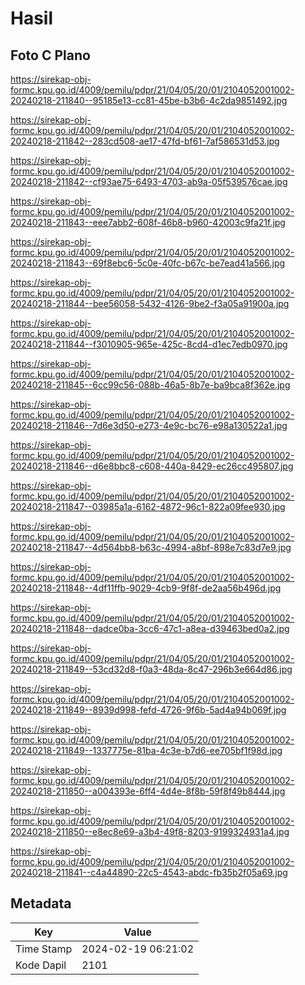 # Hasil

## Foto C Plano

https://sirekap-obj-formc.kpu.go.id/4009/pemilu/pdpr/21/04/05/20/01/2104052001002-20240218-211840--95185e13-cc81-45be-b3b6-4c2da9851492.jpg

https://sirekap-obj-formc.kpu.go.id/4009/pemilu/pdpr/21/04/05/20/01/2104052001002-20240218-211842--283cd508-ae17-47fd-bf61-7af586531d53.jpg

https://sirekap-obj-formc.kpu.go.id/4009/pemilu/pdpr/21/04/05/20/01/2104052001002-20240218-211842--cf93ae75-6493-4703-ab9a-05f539576cae.jpg

https://sirekap-obj-formc.kpu.go.id/4009/pemilu/pdpr/21/04/05/20/01/2104052001002-20240218-211843--eee7abb2-608f-46b8-b960-42003c9fa21f.jpg

https://sirekap-obj-formc.kpu.go.id/4009/pemilu/pdpr/21/04/05/20/01/2104052001002-20240218-211843--69f8ebc6-5c0e-40fc-b67c-be7ead41a566.jpg

https://sirekap-obj-formc.kpu.go.id/4009/pemilu/pdpr/21/04/05/20/01/2104052001002-20240218-211844--bee56058-5432-4126-9be2-f3a05a91900a.jpg

https://sirekap-obj-formc.kpu.go.id/4009/pemilu/pdpr/21/04/05/20/01/2104052001002-20240218-211844--f3010905-965e-425c-8cd4-d1ec7edb0970.jpg

https://sirekap-obj-formc.kpu.go.id/4009/pemilu/pdpr/21/04/05/20/01/2104052001002-20240218-211845--6cc99c56-088b-46a5-8b7e-ba9bca8f362e.jpg

https://sirekap-obj-formc.kpu.go.id/4009/pemilu/pdpr/21/04/05/20/01/2104052001002-20240218-211846--7d6e3d50-e273-4e9c-bc76-e98a130522a1.jpg

https://sirekap-obj-formc.kpu.go.id/4009/pemilu/pdpr/21/04/05/20/01/2104052001002-20240218-211846--d6e8bbc8-c608-440a-8429-ec26cc495807.jpg

https://sirekap-obj-formc.kpu.go.id/4009/pemilu/pdpr/21/04/05/20/01/2104052001002-20240218-211847--03985a1a-6162-4872-96c1-822a09fee930.jpg

https://sirekap-obj-formc.kpu.go.id/4009/pemilu/pdpr/21/04/05/20/01/2104052001002-20240218-211847--4d564bb8-b63c-4994-a8bf-898e7c83d7e9.jpg

https://sirekap-obj-formc.kpu.go.id/4009/pemilu/pdpr/21/04/05/20/01/2104052001002-20240218-211848--4df11ffb-9029-4cb9-9f8f-de2aa56b496d.jpg

https://sirekap-obj-formc.kpu.go.id/4009/pemilu/pdpr/21/04/05/20/01/2104052001002-20240218-211848--dadce0ba-3cc6-47c1-a8ea-d39463bed0a2.jpg

https://sirekap-obj-formc.kpu.go.id/4009/pemilu/pdpr/21/04/05/20/01/2104052001002-20240218-211849--53cd32d8-f0a3-48da-8c47-296b3e664d86.jpg

https://sirekap-obj-formc.kpu.go.id/4009/pemilu/pdpr/21/04/05/20/01/2104052001002-20240218-211849--8939d998-fefd-4726-9f6b-5ad4a94b069f.jpg

https://sirekap-obj-formc.kpu.go.id/4009/pemilu/pdpr/21/04/05/20/01/2104052001002-20240218-211849--1337775e-81ba-4c3e-b7d6-ee705bf1f98d.jpg

https://sirekap-obj-formc.kpu.go.id/4009/pemilu/pdpr/21/04/05/20/01/2104052001002-20240218-211850--a004393e-6ff4-4d4e-8f8b-59f8f49b8444.jpg

https://sirekap-obj-formc.kpu.go.id/4009/pemilu/pdpr/21/04/05/20/01/2104052001002-20240218-211850--e8ec8e69-a3b4-49f8-8203-9199324931a4.jpg

https://sirekap-obj-formc.kpu.go.id/4009/pemilu/pdpr/21/04/05/20/01/2104052001002-20240218-211841--c4a44890-22c5-4543-abdc-fb35b2f05a69.jpg


## Metadata

| Key        | Value               |
| ---------- | ------------------- |
| Time Stamp | 2024-02-19 06:21:02 |
| Kode Dapil | 2101                |



